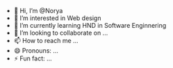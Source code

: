 - 👋 Hi, I’m @Norya
- 👀 I’m interested in Web design 
- 🌱 I’m currently learning HND in Software Enginnering
- 💞️ I’m looking to collaborate on ...
- 📫 How to reach me ...
- 😄 Pronouns: ...
- ⚡ Fun fact: ...


